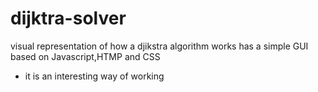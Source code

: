 # dijktra-solver

visual representation of how a djikstra algorithm works 
has a simple GUI based on Javascript,HTMP and CSS
- it is an interesting way of working

